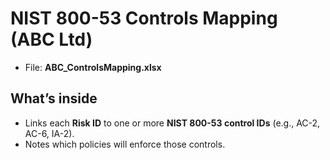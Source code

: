 # NIST 800-53 Controls Mapping (ABC Ltd)

- File: **ABC_ControlsMapping.xlsx**

## What’s inside
- Links each **Risk ID** to one or more **NIST 800-53 control IDs** (e.g., AC-2, AC-6, IA-2).
- Notes which policies will enforce those controls.

